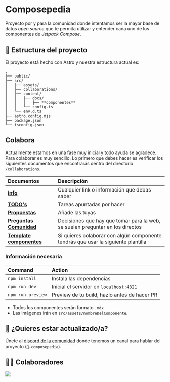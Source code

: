 # Composepedia

Proyecto por y para la comunidad donde intentamos ser la mayor base de datos _open source_ que te permita utilizar y entender cada uno de los componentes de _Jetpack Compose_.

## 🚀 Estructura del proyecto

El proyecto está hecho con Astro y nuestra estructura actual es:

```
.
├── public/
├── src/
│   ├── assets/
│   ├── collaborations/
│   ├── content/
│   │   ├── docs/
│   │   │   ├── **componentes**
│   │   └── config.ts
│   └── env.d.ts
├── astro.config.mjs
├── package.json
└── tsconfig.json
```

## Colabora

Actualmente estamos en una fase muy inicial y todo ayuda se agradece. Para colaborar es muy sencillo. Lo primero que debes hacer es verificar los siguientes documentos que encontrarás dentro del directorio `/collaborations`.

| Documentos          | Descripción                                      |
| :------------------------ | :----------------------------------------------- |
| [**info**](https://github.com/ArisGuimera/JetpackComposePro/blob/master/src/collaborations/info.md)             | Cualquier link o información que debas saber 
| [**TODO's**](https://github.com/ArisGuimera/JetpackComposePro/blob/master/src/collaborations/todos.md)             | Tareas apuntadas por hacer ||
| [**Propuestas**](https://github.com/ArisGuimera/JetpackComposePro/blob/master/src/collaborations/propuestas.md)             | Añade las tuyas |
| [**Preguntas Comunidad**](https://github.com/ArisGuimera/JetpackComposePro/blob/master/src/collaborations/preguntas-comunidad.md)             | Decisiones que hay que tomar para la web, se suelen preguntar en los directos |
| [**Template componentes**](https://github.com/ArisGuimera/JetpackComposePro/blob/master/src/collaborations/template.mdx)             | Si quieres colaborar con algún componente tendrás que usar la siguiente plantilla |


### Información necesaria

| Command                   | Action                                           |
| :------------------------ | :----------------------------------------------- |
| `npm install`             | Instala las dependencias                         |
| `npm run dev`             | Inicial el servidor en `localhost:4321`          |
| `npm run preview`         | Preview de tu build, hazlo antes de hacer PR     |

- Todos los componentes serán formato `.mdx`
- Las imágenes irán en `src/assets/nombreDelComponente`.

## 👀 ¿Quieres estar actualizado/a?

Únete al [discord de la comunidad](https://bit.ly/3bmeQvm) donde tenemos un canal para hablar del proyecto (`🧱-composepedia`). 

## 👨‍💻 Colaboradores

<a href="https://github.com/ArisGuimera/JetpackComposePro/graphs/contributors">
  <img src="https://contrib.rocks/image?repo=ArisGuimera/JetpackComposePro" />
</a>